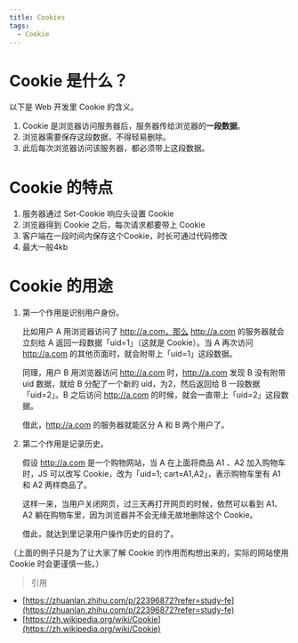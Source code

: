 ```yaml
---
title: Cookies
tags:
  - Cookie
---
```


# Cookie 是什么？

以下是 Web 开发里 Cookie 的含义。

1. Cookie 是浏览器访问服务器后，服务器传给浏览器的**一段数据**。
2. 浏览器需要保存这段数据，不得轻易删除。
3. 此后每次浏览器访问该服务器，都必须带上这段数据。

# Cookie 的特点
1. 服务器通过 Set-Cookie 响应头设置 Cookie
2. 浏览器得到 Cookie 之后，每次请求都要带上 Cookie
3. 客户端在一段时间内保存这个Cookie，时长可通过代码修改
4. 最大一般4kb

# Cookie 的用途

1. 第一个作用是识别用户身份。

    比如用户 A 用浏览器访问了 http://a.com，那么 http://a.com 的服务器就会立刻给 A 返回一段数据「uid=1」（这就是 Cookie）。当 A 再次访问 http://a.com 的其他页面时，就会附带上「uid=1」这段数据。

    同理，用户 B 用浏览器访问 http://a.com 时，http://a.com 发现 B 没有附带 uid 数据，就给 B 分配了一个新的 uid，为2，然后返回给 B 一段数据「uid=2」。B 之后访问 http://a.com 的时候，就会一直带上「uid=2」这段数据。

    借此，http://a.com 的服务器就能区分 A 和 B 两个用户了。

2. 第二个作用是记录历史。

    假设 http://a.com 是一个购物网站，当 A 在上面将商品 A1 、A2 加入购物车时，JS 可以改写 Cookie，改为「uid=1; cart=A1,A2」，表示购物车里有 A1 和 A2 两样商品了。

    这样一来，当用户关闭网页，过三天再打开网页的时候，依然可以看到 A1、A2 躺在购物车里，因为浏览器并不会无缘无故地删除这个 Cookie。

    借此，就达到里记录用户操作历史的目的了。

（上面的例子只是为了让大家了解 Cookie 的作用而构想出来的，实际的网站使用 Cookie 时会更谨慎一些。）

> 引用
 -  [https://zhuanlan.zhihu.com/p/22396872?refer=study-fe](https://zhuanlan.zhihu.com/p/22396872?refer=study-fe)
 - [https://zh.wikipedia.org/wiki/Cookie](https://zh.wikipedia.org/wiki/Cookie)